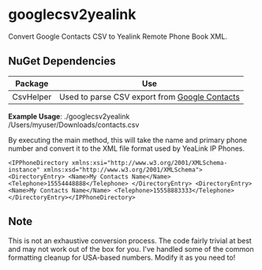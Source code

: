 # googlecsv2yealink
Convert Google Contacts CSV to Yealink Remote Phone Book XML.

## NuGet Dependencies
|Package|Use|
|---|---|
|CsvHelper|Used to parse CSV export from [Google Contacts](https://contacts.google.com)


**Example Usage**: ./googlecsv2yealink /Users/myuser/Downloads/contacts.csv

By executing the main method, this will take the name and primary phone number and convert it to the XML file format used by YeaLink IP Phones.

`<IPPhoneDirectory xmlns:xsi="http://www.w3.org/2001/XMLSchema-instance" xmlns:xsd="http://www.w3.org/2001/XMLSchema">
<DirectoryEntry>
<Name>My Contacts Name</Name>
<Telephone>15554448888</Telephone>
</DirectoryEntry>
<DirectoryEntry>
<Name>My Contacts Name</Name>
<Telephone>15558883333</Telephone>
</DirectoryEntry></IPPhoneDirectory>`

## Note
This is not an exhaustive conversion process. The code fairly trivial at best and may not work out of the box for you. I've handled some of the common formatting cleanup for USA-based numbers. Modify it as you need to!